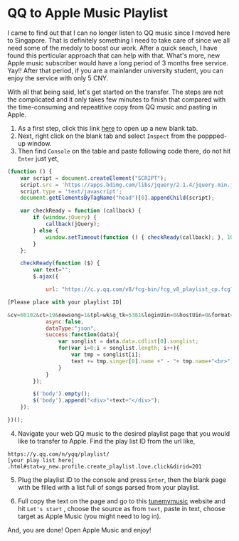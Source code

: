 # QQ to Apple Music Playlist


I came to find out that I can no longer listen to QQ music since I moved here to Singapore. That is definitely something I need to take care of since we all need some of the medoly to boost our work. After a quick seach, I have found this perticular approach that can help with that. What's more, new Apple music subscriber would have a long period of 3 months free service. Yay!! After that period, if you are a mainlander university student, you can enjoy the service with only 5 CNY. 



With all that being said, let's get started on the transfer. The steps are not the complicated and it only takes few minutes to finish that compared with the time-consuming and repeatitive copy from QQ music and pasting in Apple.



1. As a first step, click this link [here](https://c.y.qq.com/v8/fcg-bin/fcg_v8_playlist_cp.fcg) to open up a new blank tab.
2. Next, right click on the blank tab and select `Inspect` from the poppped-up window.
3. Then find `Console` on the table and paste following code there, do not hit `Enter` just yet,

```javascript
(function () {
    var script = document.createElement("SCRIPT");
    script.src = 'https://apps.bdimg.com/libs/jquery/2.1.4/jquery.min.js';
    script.type = 'text/javascript';
    document.getElementsByTagName("head")[0].appendChild(script);

    var checkReady = function (callback) {
        if (window.jQuery) {
            callback(jQuery);
        } else {
            window.setTimeout(function () { checkReady(callback); }, 100);
        }
    };

    checkReady(function ($) {
        var text="";
        $.ajax({

            url: "https://c.y.qq.com/v8/fcg-bin/fcg_v8_playlist_cp.fcg?id=

[Please place with your playlist ID]

&cv=60102&ct=19&newsong=1&tpl=wk&g_tk=5381&loginUin=0&hostUin=0&format=json&inCharset=GB2312&outCharset=utf-8&notice=0&platform=jqspaframe.json&needNewCode=0",
            async:false,
            dataType:"json",
            success:function(data){
                var songlist = data.data.cdlist[0].songlist;
                for(var i=0;i < songlist.length; i++){
                    var tmp = songlist[i];
                    text += tmp.singer[0].name +" - "+ tmp.name+"<br>";
                }
            }
        });

        $('body').empty();
        $('body').append("<div>"+text+"</div>");
    });

})();
```

4. Navigate your web QQ music to the desired playlist page that you would like to transfer to Apple. Find the play list ID from the url like,

```url
https://y.qq.com/n/yqq/playlist/
[your play list here]
.html#stat=y_new.profile.create_playlist.love.click&dirid=201
```

5. Plug the playlist ID to the console and press `Enter`, then the blank page with be filled with a list full of songs parsed from your playlist.

6. Full copy the text on the page and go to this [tunemymusic](https://www.tunemymusic.com/) website and hit `Let's start` , choose the source as from `text`, paste in text, choose target as Apple Music (you might need to log in). 

And, you are done! Open Apple Music and enjoy!
